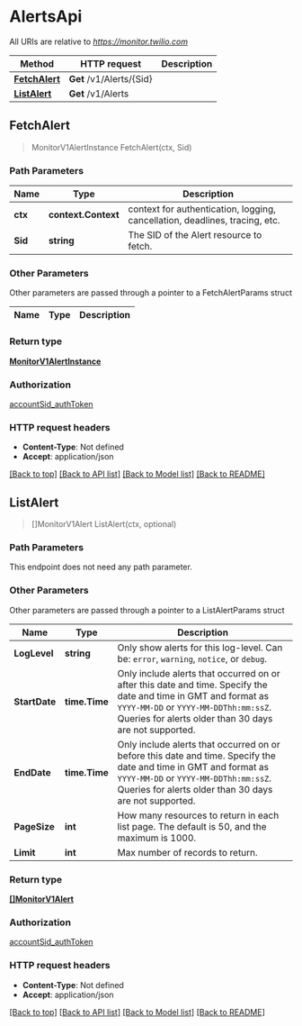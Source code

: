 # AlertsApi

All URIs are relative to *https://monitor.twilio.com*

Method | HTTP request | Description
------------- | ------------- | -------------
[**FetchAlert**](AlertsApi.md#FetchAlert) | **Get** /v1/Alerts/{Sid} | 
[**ListAlert**](AlertsApi.md#ListAlert) | **Get** /v1/Alerts | 



## FetchAlert

> MonitorV1AlertInstance FetchAlert(ctx, Sid)





### Path Parameters


Name | Type | Description
------------- | ------------- | -------------
**ctx** | **context.Context** | context for authentication, logging, cancellation, deadlines, tracing, etc.
**Sid** | **string** | The SID of the Alert resource to fetch.

### Other Parameters

Other parameters are passed through a pointer to a FetchAlertParams struct


Name | Type | Description
------------- | ------------- | -------------

### Return type

[**MonitorV1AlertInstance**](MonitorV1AlertInstance.md)

### Authorization

[accountSid_authToken](../README.md#accountSid_authToken)

### HTTP request headers

- **Content-Type**: Not defined
- **Accept**: application/json

[[Back to top]](#) [[Back to API list]](../README.md#documentation-for-api-endpoints)
[[Back to Model list]](../README.md#documentation-for-models)
[[Back to README]](../README.md)


## ListAlert

> []MonitorV1Alert ListAlert(ctx, optional)





### Path Parameters

This endpoint does not need any path parameter.

### Other Parameters

Other parameters are passed through a pointer to a ListAlertParams struct


Name | Type | Description
------------- | ------------- | -------------
**LogLevel** | **string** | Only show alerts for this log-level.  Can be: `error`, `warning`, `notice`, or `debug`.
**StartDate** | **time.Time** | Only include alerts that occurred on or after this date and time. Specify the date and time in GMT and format as `YYYY-MM-DD` or `YYYY-MM-DDThh:mm:ssZ`. Queries for alerts older than 30 days are not supported.
**EndDate** | **time.Time** | Only include alerts that occurred on or before this date and time. Specify the date and time in GMT and format as `YYYY-MM-DD` or `YYYY-MM-DDThh:mm:ssZ`. Queries for alerts older than 30 days are not supported.
**PageSize** | **int** | How many resources to return in each list page. The default is 50, and the maximum is 1000.
**Limit** | **int** | Max number of records to return.

### Return type

[**[]MonitorV1Alert**](MonitorV1Alert.md)

### Authorization

[accountSid_authToken](../README.md#accountSid_authToken)

### HTTP request headers

- **Content-Type**: Not defined
- **Accept**: application/json

[[Back to top]](#) [[Back to API list]](../README.md#documentation-for-api-endpoints)
[[Back to Model list]](../README.md#documentation-for-models)
[[Back to README]](../README.md)


